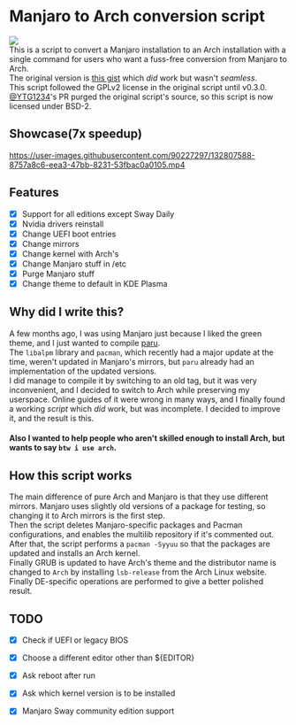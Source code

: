 # Manjaro to Arch conversion script
![](https://img.shields.io/github/downloads/sugkiy/manjarotoarch/total)<br>
This is a script to convert a Manjaro installation to an Arch installation with a single command for users who want a fuss-free conversion from Manjaro to Arch.<br>The original version is [this gist](https://gist.github.com/mariuszkurek/bff8a821076f5406b15fe9be528957b6/) which _did_ work but wasn't _seamless_.<br>This script followed the GPLv2 license in the original script until v0.3.0.<br>[@YTG1234](https://github.com/YTG1234)'s PR purged the original script's source, so this script is now licensed under BSD-2.

## Showcase(7x speedup)

https://user-images.githubusercontent.com/90227297/132807588-8757a8c6-eea3-47bb-8231-53fbac0a0105.mp4

## Features
 - [x] Support for all editions except Sway Daily
 - [x] Nvidia drivers reinstall
 - [x] Change UEFI boot entries
 - [x] Change mirrors
 - [x] Change kernel with Arch's
 - [x] Change Manjaro stuff in /etc
 - [x] Purge Manjaro stuff
 - [x] Change theme to default in KDE Plasma

## Why did I write this?

A few months ago, I was using Manjaro just because I liked the green theme, and I just wanted to compile [paru](https://github.com/Morganamilo/paru).<br> The `libalpm` library and `pacman`, which recently had a major update at the time, weren't updated in Manjaro's mirrors, but `paru` already had an implementation of the updated versions.<br>I did manage to compile it by switching to an old tag, but it was very inconvenient, and I decided to switch to Arch while preserving my userspace. Online guides of it were wrong in many ways, and I finally found a working _script_ which _did_ work, but was incomplete. I decided to improve it, and the result is this.
#### Also I wanted to help people who aren't skilled enough to install Arch, but wants to say `btw i use arch`.

## How this script works

The main difference of pure Arch and Manjaro is that they use different mirrors. Manjaro uses slightly old versions of a package for testing, so changing it to Arch mirrors is the first step.<br>Then the script deletes Manjaro-specific packages and Pacman configurations, and enables the multilib repository if it's commented out.<br>After that, the script performs a `pacman -Syyuu` so that the packages are updated and installs an Arch kernel.<br>Finally GRUB is updated to have Arch's theme and the distributor name is changed to `Arch` by installing `lsb-release` from the Arch Linux website.<br>Finally DE-specific operations are performed to give a better polished result.

## TODO

- [x] Check if UEFI or legacy BIOS

- [x] Choose a different editor other than ${EDITOR}

- [x] Ask reboot after run

- [x] Ask which kernel version is to be installed

- [x] Manjaro Sway community edition support
